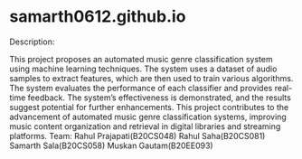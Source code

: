 # samarth0612.github.io

Description:

This project proposes an automated music genre classification system using machine learning techniques. The system uses a dataset of audio samples to extract features, which are then used to train various algorithms. The system evaluates the performance of each classifier and provides real-time feedback. The system’s effectiveness is demonstrated, and the results suggest potential for further enhancements. This project contributes to the advancement of automated music genre classification systems, improving music content organization and retrieval in digital libraries and streaming platforms. 
Team: 
Rahul Prajapati(B20CS048)
Rahul Saha(B20CS081)
Samarth Sala(B20CS058) 
Muskan Gautam(B20EE093) 
